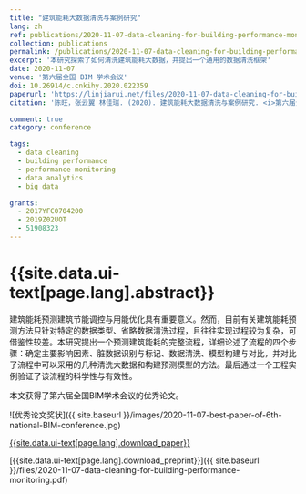 ```yaml
---
title: "建筑能耗大数据清洗与案例研究"
lang: zh
ref: publications/2020-11-07-data-cleaning-for-building-performance-monitoring
collection: publications
permalink: /publications/2020-11-07-data-cleaning-for-building-performance-monitoring
excerpt: '本研究探索了如何清洗建筑能耗大数据，并提出一个通用的数据清洗框架'
date: 2020-11-07
venue: '第六届全国 BIM 学术会议'
doi: 10.26914/c.cnkihy.2020.022359
paperurl: 'https://linjiarui.net/files/2020-11-07-data-cleaning-for-building-performance-monitoring.pdf'
citation: '陈旺，张云翼 林佳瑞. (2020). 建筑能耗大数据清洗与案例研究. <i>第六届全国 BIM 学术会议论文集</i>, 321-325. 中国建筑工业出版社. 中国, 太原.'

comment: true
category: conference

tags: 
  - data cleaning
  - building performance
  - performance monitoring
  - data analytics
  - big data

grants:
  - 2017YFC0704200
  - 2019Z02UOT
  - 51908323
---
```



{{site.data.ui-text[page.lang].abstract}}
====

建筑能耗预测建筑节能调控与用能优化具有重要意义。然而，目前有关建筑能耗预测方法只针对特定的数据类型、省略数据清洗过程，且往往实现过程较为复杂，可借鉴性较差。本研究提出一个预测建筑能耗的完整流程，详细论述了流程的四个步骤：确定主要影响因素、脏数据识别与标记、数据清洗、模型构建与对比，并对比了流程中可以采用的几种清洗大数据和构建预测模型的方法。最后通过一个工程实例验证了该流程的科学性与有效性。

本文获得了第六届全国BIM学术会议的优秀论文。

![优秀论文奖状]({{ site.baseurl }}/images/2020-11-07-best-paper-of-6th-national-BIM-conference.jpg)

[{{site.data.ui-text[page.lang].download_paper}}](https://doi.org/10.26914/c.cnkihy.2020.022359)

[{{site.data.ui-text[page.lang].download_preprint}}]({{ site.baseurl }}/files/2020-11-07-data-cleaning-for-building-performance-monitoring.pdf)
